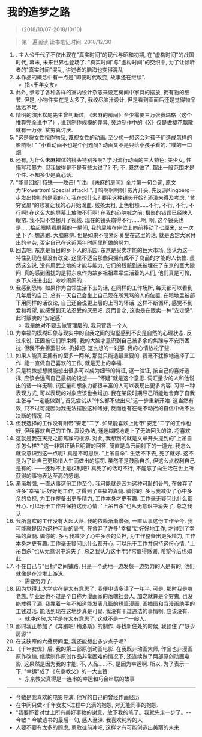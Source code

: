 # 我的造梦之路


> (2018/10/07-2018/10/10)

> 第一遍阅读,读书笔记时间: 2018/12/30


1. . 主人公千代子不仅出现在"真实时间"的现代与昭和初期, 在"虚构时间"的战国时代, 幕末, 未来世界也登场了. "真实时间"与"虚构时间"的交织中, 为了让倾听者的"真实时间"混乱, 讲述者的脑海也变得混乱
2. 本作品的概念中有一点是"即便时代改变, 故事还在继续". 
    * 指<千年女友>
3. 此外, 参考了各种各样的室内设计杂志来设定房间中家具的摆放, 拥有物的细节. 但是, 小物件实在是太多了, 我绞尽脑汁设计, 但是看到画面后还是觉得物品远远不足. 
6. 精明的演出松尾先生曾判断过, 《未麻的房间》至少需要三万张赛璐珞（这个推算完全说中了）. 说到制作规模的差异, 旁边制作中的《X》仅是做樱花飘散就有一万张. 贫穷真讨厌. 
7. "这是将女性视作物品, 蔑视女性的动画. 至少想一想这会对孩子们造成怎样的影响啊! " "小看动画不也是个问题吗? 动画又不是只给小孩子看的. "噗的一口烟. 
8. 还有, 为什么未麻裸体的镜头特别多啊? 学习流行动画的三大特色: 美少女, 性描写和暴力. 但我做得是不是有些太过了? 不, 不, 既然做了, 超出一般范围才是个性. 不知多少是真心话. 
9. "能量回旋! 特殊——攻击! "[注: 《未麻的房间》全片第一句台词, 原文为"Powertron! Special attack! ". ] 呜啊啊啊啊!  影片开头, 先反派Kingberg一步发出惨叫的是我的心.  我在想什么? 要用这种镜头开始? 还没来得及考虑, "贫穷宽屏"的悲哀让我的心开始滴血. 线条太粗, 上色粗糙……不行, 不行, 不行, 不行啊! 在这么大的屏幕上放映不行啊! 在我的心呐喊之前, 摄影的错误已经映入眼帘. 我不知不觉挪开了视线. 现在的镜头崩得不行……啊, 啊, 这个镜头也是……抬起眼睛看屏幕的一瞬间, 我的屁股在座位上向前移动了七厘米, 又一次坐下了. 想逃跑. 大脑麻痹. 但是如果不咬紧牙关坐在这里的话, 就是否定大家付出的辛劳, 否定自己在这近两年时间里所做的努力. 
10. 回去吧, 东京是盲目的乡下人的乐园.  东京是买卖才能的巨大市场, 我认为这一特性到现在都没有改变. 这里不适合那些只拥有成不了商品的才能的人长住. 虽然这么说, 没有用武之地的才能与能力, 它们的残骸到底被埋在了东京的巨大隙间. 真的感到困扰的是将东京作为故乡祖祖辈辈生活着的人们, 他们真是可怜, 乡下人进进出出, 吵吵闹闹的. 
11. 我感到恐怖: 如果作为白领生活下去的话, 在同样的工作场所, 每天都可以看到几年后的自己. 总有一天自己会坐上自己现在所咒骂的人的位置, 在暗地里被部下用同样的话议论, 自己还会说更上层的上司的坏话. 这样不断循环, 感觉不到爱和希望, 能感受到无法忍受的厌恶吧. 反而言之, 这也是在贩卖一种"安定感".  此时贩卖的"安定感"
    * 我是绝对不要去做管理层的, 我只管我一个人
12. 为幸福的模糊印象与现实中的自我之间的沟壑感到不安是自然的心理状态. 反过来说, 正因被它们所束缚, 我的大脑才意识到自己被多余的焦躁与不安所困扰. 但我不会善罢甘休.  扔掉吧.  这么想的一刹那, 我的心情放松了些. 
13. 如果人能真正拥有的至多一两样, 那就只能选最重要的. 我毫不犹豫地选择了工作.  能一直做自己喜欢的工作, 就是无上的幸福. 
15. 只是稍微想想就能想出很多可以成为细节的特征, 逐一验证, 按自己的喜好选择, 应该会远离自己最初的设想——"怀疑"就是这个意思. 词汇量少的人和他说出的话一样无聊, 词汇量和想象力都很丰富的人可以表现出更多内容. 习得一种表现方式, 可以表现的对象应该也会增加.  我在某段时期尽己所能地舍弃了自我主张与"一定能做到", 首先尝试从"什么都不做出来"这一步重新开始. 这当然有效, 只不过可能因为我无法摆脱这种嗜好, 反而也有在毫不动摇的自信中做不出决断的情况.  回
16. 但我选择的工作没有附带"安定"二字. 如果能喜欢上附带"安定"二字的工作也好, 但我喜欢自己的工作. 真没办法, 迷迷糊糊地走上了无法回头的路.  将喜欢
17. 这就是我在天亮之前焦躁的根源. 对此, 我想到的就是文章开头提到的"上吊自杀怎么样? "这一非常正确且明智的回答, 简直是乌云间射下的一道光. 我怎么就没意识到这一点呢? 真是不可思议.  "上吊自杀".  生活不下去, 死了就好.  这不是为了让自己更珍惜人生而做出的惩罚. 虽然不是鼓励自杀, 但这么点权利自己是有的. ——还称不上是权利吧? 真死了的话可不行, 不能忘了向生活在世上所获得的事物表达至高的感谢. 
18. 渐渐增强, 一直从事这份工作至今. 我可能就是因为这种可耻的骨气, 在舍弃了许多"幸福"后好好地工作, 才得到了幸福的真髓. 骗你的.  多亏我减少了心中多余的负担, 为工作整备出更多精力, 工作本身才更有趣. 工作毫无疑问比什么都开心.  可以乐于工作并保持这份心情, "上吊自杀"也从无意识中消失了, 总之我认
19. 我所喜欢的工作没有大起大落. 我的依赖渐渐增强, 一直从事这份工作至今. 我可能就是因为这种可耻的骨气, 在舍弃了许多"幸福"后好好地工作, 才得到了幸福的真髓. 骗你的.  多亏我减少了心中多余的负担, 为工作整备出更多精力, 工作本身才更有趣. 工作毫无疑问比什么都开心.  可以乐于工作并保持这份心情, "上吊自杀"也从无意识中消失了, 总之我认为这十年非常值得感谢, 希望今后也如此. 
20. 不在自己与"目标"之间铺路, 只是一个劲地一边发愁一边努力的人是有的, 他们就像是在沙堆上游泳. 
    * 需要努力了.
21. 因为觉得上大学实在是太有意思了, 我便申请多读了一年半. 可是, 那时我是啃老族, 毕业后也不过是个自称为漫画家的落魄社会人, 加之就算是个穷鬼, 也没能戒得了酒. 我靠着一年不知道能发表几篇的短篇漫画, 画插图和当漫画助手的工钱过活. 能活到现在这地步真是可疑. 我没有干过违法的事情啊, 应该没有. 
    * 就冲这句,大学是在太有意思了, 这就不是一个一般人.
22. 那时我正参加了《奔跑吧! 梅洛斯》的制作. 寻找新住处的时候, 我顶住了"缺少房源""
23. 在这狭窄的六叠房间里, 我还能想出多少点子呢? 
24. 《千年女优》后, 我的第二部原创动画电影. 在我既非动画大师, 作品也非漫画原作改编, 继续制作原创作品非常困难的情况下, 还连续做了两部原创动画电影, 这果然是因为我的才能, 不, 人品……不, 是因为幸运啊. 所以, 为了表示一下, "幸运"成了《东京教父》的一大主旨. 
    * 东京教父真得是一连串的幸运和巧合串联的故事

--------
* 今敏是我喜欢的电影导演. 他写的自己的曾经作画经历
* 在中间只做<千年女友>过程中充满的抱怨, 对无能同事的抱怨.
* "我要怀着对世上所有美好事物的谢意，放下我的笔了。我就先走一步了。--今敏 " 今敏遗书的最后一句, 感人至深. 我喜欢纯粹的人
* 人要不要有太多的顾虑, 勇敢往前冲吧, 这样才有可能创造出美丽的未来.